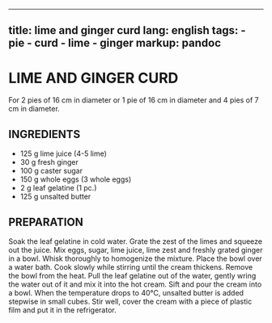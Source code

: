 
---
title: lime and ginger curd
lang: english
tags: 
    - pie
    - curd
    - lime
    - ginger
markup: pandoc
---

# LIME AND GINGER CURD

For 2 pies of 16 cm in diameter or 1 pie of 16 cm in diameter and 4 pies of 7 cm in diameter.

## INGREDIENTS


- 125 g lime juice (4-5 lime)
- 30 g fresh ginger
- 100 g caster sugar
- 150 g whole eggs (3 whole eggs)
- 2 g leaf gelatine (1 pc.)
- 125 g unsalted butter

## PREPARATION

Soak the leaf gelatine in cold water.
Grate the zest of the limes and squeeze out the juice.
Mix eggs, sugar, lime juice, lime zest and freshly grated ginger in a bowl.
Whisk thoroughly to homogenize the mixture.
Place the bowl over a water bath.
Cook slowly while stirring until the cream thickens.
Remove the bowl from the heat.
Pull the leaf gelatine out of the water, gently wring the water out of it and mix it into the hot cream.
Sift and pour the cream into a bowl.
When the temperature drops to 40°C, unsalted butter is added stepwise in small cubes.
Stir well, cover the cream with a piece of plastic film and put it in the refrigerator.

